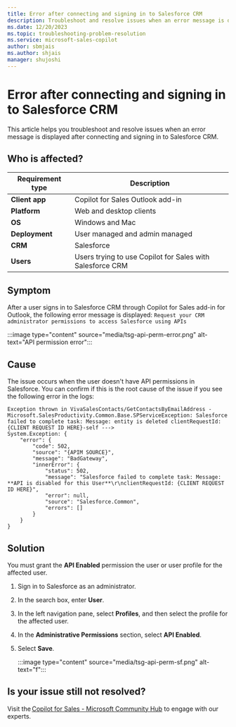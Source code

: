 ```yaml
---
title: Error after connecting and signing in to Salesforce CRM
description: Troubleshoot and resolve issues when an error message is displayed after connecting and signing in to Salesforce CRM.
ms.date: 12/20/2023
ms.topic: troubleshooting-problem-resolution
ms.service: microsoft-sales-copilot
author: sbmjais
ms.author: shjais
manager: shujoshi
---
```


# Error after connecting and signing in to Salesforce CRM

This article helps you troubleshoot and resolve issues when an error message is displayed after connecting and signing in to Salesforce CRM.

## Who is affected?

| Requirement type |Description  |
|---------|---------|
|**Client app**     |  Copilot for Sales Outlook add-in        |
|**Platform**     | Web and desktop clients         |
|**OS**     | Windows and Mac         |
|**Deployment**     | User managed and admin managed       |
|**CRM**     | Salesforce      |
|**Users**     | Users trying to use Copilot for Sales with Salesforce CRM |

## Symptom

After a user signs in to Salesforce CRM through Copilot for Sales add-in for Outlook, the following error message is displayed: `Request your CRM administrator permissions to access Salesforce using APIs`

:::image type="content" source="media/tsg-api-perm-error.png" alt-text="API permission error":::

## Cause

The issue occurs when the user doesn't have API permissions in Salesforce. You can confirm if this is the root cause of the issue if you see the following error in the logs:

```
Exception thrown in VivaSalesContacts/GetContactsByEmailAddress - 
Microsoft.SalesProductivity.Common.Base.SPServiceException: Salesforce failed to complete task: Message: entity is deleted clientRequestId: {CLIENT REQUEST ID HERE}-self ---> 
System.Exception: { 
    "error": { 
        "code": 502, 
        "source": "{APIM SOURCE}", 
        "message": "BadGateway", 
        "innerError": { 
            "status": 502, 
            "message": "Salesforce failed to complete task: Message: **API is disabled for this User**\r\nclientRequestId: {CLIENT REQUEST ID HERE}", 
            "error": null, 
            "source": "Salesforce.Common", 
            "errors": [] 
        } 
    } 
} 
```

## Solution

You must grant the **API Enabled** permission the user or user profile for the affected user.

1. Sign in to Salesforce as an administrator.

1. In the search box, enter **User**.

1. In the left navigation pane, select **Profiles**, and then select the profile for the affected user.

1. In the **Administrative Permissions** section, select **API Enabled**. 

1. Select **Save**.

    :::image type="content" source="media/tsg-api-perm-sf.png" alt-text="f":::

## Is your issue still not resolved?

Visit the [Copilot for Sales - Microsoft Community Hub](https://techcommunity.microsoft.com/t5/viva-sales/bd-p/VivaSales) to engage with our experts.
